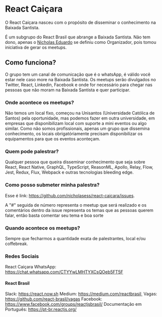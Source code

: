 # React Caiçara

O React Caiçara nasceu com o propósito de disseminar o conhecimento na Baixada Santista.

É um subgrupo do React Brasil que abrange a Baixada Santista. Não tem dono, apenas o [Nicholas Eduardo](https://twitter.com/nicholasess) se definiu como Organizador, pois tomou iniciativa de gerar os meetups.

## Como funciona?

O grupo tem um canal de comunicação que é o whatsApp, é válido você estar nele caso more na Baixada Santista. Os meetups serão divulgados no Twitter, React, Linkedin, Facebook e onde for necessário para chegar nas pessoas que não moram na Baixada Santista e quer participar.

### Onde acontece os meetups?

Não temos um local fixo, começou na Unisantos (Universidade Católica de Santos) pela oportunidade, mas podemos fazer em outra universidade, em empresas que disponibilizam local com suporte a mini eventos ou algo similar.
Como não somos profissionais, apenas um grupo que dissemina conhecimento, os locais obrigatóriamente precisam disponibilizar os equipamentos para que os eventos aconteçam.

### Quem pode palestrar?

Qualquer pessoa que queira disseminar conhecimento que seja sobre React, React Native, GraphQL, TypeScript, ReasonML, Apollo, Relay, Flow, Jest, Redux, Flux, Webpack e outras tecnologias bleeding edge.

### Como posso submeter minha palestra?

Esse é link: https://github.com/nicholasess/react-caicara/issues.

A "#" seguida de número representa o meetup que será realizado e os comentários dentro da issue representa os temas que as pessoas querem falar, então basta comentar seu tema e boa sorte

### Quando acontece os meetups?

Sempre que fecharmos a quantidade exata de palestrantes, local e/ou coffebreak.

### Redes Sociais

React Caiçara WhatsApp: https://chat.whatsapp.com/CTYYwLMHTYXCsQOeb5FT5F

#### React Brasil

Slack: https://react.now.sh
Medium: https://medium.com/reactbrasil 
Vagas: https://github.com/react-brasil/vagas
Facebook: https://www.facebook.com/groups/reactjsbrasil/
Documentação em Português: https://pt-br.reactjs.org/
